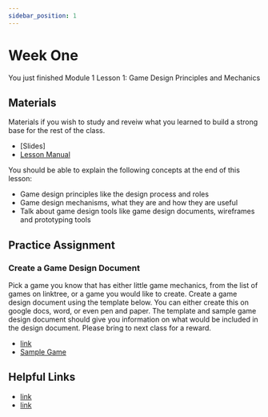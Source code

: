 ```yaml
---
sidebar_position: 1
---
```


# Week One

You just finished Module 1 Lesson 1: Game Design Principles and Mechanics

## Materials

Materials if you wish to study and reveiw what you learned to build a strong base for the rest of the class.

- [Slides]
- [Lesson Manual](/Game%20Design%20Principles%20and%20Mechanisms.pdf)

You should be able to explain the following concepts at the end of this lesson:

- Game design principles like the design process and roles
- Game design mechanisms, what they are and how they are useful
- Talk about game design tools like game design documents, wireframes and prototyping tools


## Practice Assignment

### Create a Game Design Document

Pick a game you know that has either little game mechanics, from the list of games on linktree, or a game you would like to create.
Create a game design document using the template below.  You can either create this on google docs, word, or even pen and paper.
The template and sample game design document should give you information on what would be included in the design document.
Please bring to next class for a reward.

- [link](http://google.com)
- [Sample Game](http://google.com)

## Helpful Links

- [link](http://google.com)
- [link](http://google.com)
